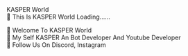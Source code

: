 <html>
<head>KASPER World</head>
<br>
<body>
🎀 This Is KASPER World Loading......<br>

🎀 Welcome To KASPER World
<br>
🎀 My Self KASPER An Bot Developer And Youtube Developer
<br>
🎀 Follow Us On Discord, Instagram
</body>
</html>
